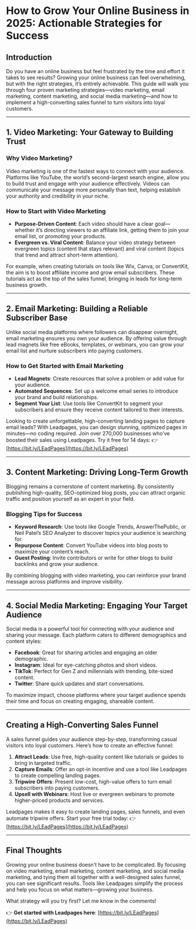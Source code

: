 # How to Grow Your Online Business in 2025: Actionable Strategies for Success

## Introduction

Do you have an online business but feel frustrated by the time and effort it takes to see results? Growing your online business can feel overwhelming, but with the right strategies, it’s entirely achievable. This guide will walk you through four proven marketing strategies—video marketing, email marketing, content marketing, and social media marketing—and how to implement a high-converting sales funnel to turn visitors into loyal customers.

---

## 1. Video Marketing: Your Gateway to Building Trust

### Why Video Marketing?

Video marketing is one of the fastest ways to connect with your audience. Platforms like YouTube, the world’s second-largest search engine, allow you to build trust and engage with your audience effectively. Videos can communicate your message more personally than text, helping establish your authority and credibility in your niche.

### How to Start with Video Marketing

- **Purpose-Driven Content**: Each video should have a clear goal—whether it’s directing viewers to an affiliate link, getting them to join your email list, or promoting your products.
- **Evergreen vs. Viral Content**: Balance your video strategy between evergreen topics (content that stays relevant) and viral content (topics that trend and attract short-term attention).

For example, when creating tutorials on tools like Wix, Canva, or ConvertKit, the aim is to boost affiliate income and grow email subscribers. These tutorials act as the top of the sales funnel, bringing in leads for long-term business growth.

---

## 2. Email Marketing: Building a Reliable Subscriber Base

Unlike social media platforms where followers can disappear overnight, email marketing ensures you own your audience. By offering value through lead magnets like free eBooks, templates, or webinars, you can grow your email list and nurture subscribers into paying customers.

### How to Get Started with Email Marketing

- **Lead Magnets**: Create resources that solve a problem or add value for your audience.
- **Automated Sequences**: Set up a welcome email series to introduce your brand and build relationships.
- **Segment Your List**: Use tools like ConvertKit to segment your subscribers and ensure they receive content tailored to their interests.

Looking to create unforgettable, high-converting landing pages to capture email leads? With Leadpages, you can design stunning, optimized pages in minutes—no coding required. Join over 270,000 businesses who’ve boosted their sales using Leadpages. Try it free for 14 days: 👉 [https://bit.ly/LEadPages](https://bit.ly/LEadPages)

---

## 3. Content Marketing: Driving Long-Term Growth

Blogging remains a cornerstone of content marketing. By consistently publishing high-quality, SEO-optimized blog posts, you can attract organic traffic and position yourself as an expert in your field.

### Blogging Tips for Success

- **Keyword Research**: Use tools like Google Trends, AnswerThePublic, or Neil Patel’s SEO Analyzer to discover topics your audience is searching for.
- **Repurpose Content**: Convert YouTube videos into blog posts to maximize your content’s reach.
- **Guest Posting**: Invite contributors or write for other blogs to build backlinks and grow your audience.

By combining blogging with video marketing, you can reinforce your brand message across platforms and improve visibility.

---

## 4. Social Media Marketing: Engaging Your Target Audience

Social media is a powerful tool for connecting with your audience and sharing your message. Each platform caters to different demographics and content styles:

- **Facebook**: Great for sharing articles and engaging an older demographic.
- **Instagram**: Ideal for eye-catching photos and short videos.
- **TikTok**: Perfect for Gen Z and millennials with trending, bite-sized content.
- **Twitter**: Share quick updates and start conversations.

To maximize impact, choose platforms where your target audience spends their time and focus on creating engaging, shareable content.

---

## Creating a High-Converting Sales Funnel

A sales funnel guides your audience step-by-step, transforming casual visitors into loyal customers. Here’s how to create an effective funnel:

1. **Attract Leads**: Use free, high-quality content like tutorials or guides to bring in targeted traffic.
2. **Capture Emails**: Offer an opt-in incentive and use a tool like Leadpages to create compelling landing pages.
3. **Tripwire Offers**: Present low-cost, high-value offers to turn email subscribers into paying customers.
4. **Upsell with Webinars**: Host live or evergreen webinars to promote higher-priced products and services.

Leadpages makes it easy to create landing pages, sales funnels, and even automate tripwire offers. Start your free trial today: 👉 [https://bit.ly/LEadPages](https://bit.ly/LEadPages)

---

## Final Thoughts

Growing your online business doesn’t have to be complicated. By focusing on video marketing, email marketing, content marketing, and social media marketing, and tying them all together with a well-designed sales funnel, you can see significant results. Tools like Leadpages simplify the process and help you focus on what matters—growing your business.

What strategy will you try first? Let me know in the comments!

👉 **Get started with Leadpages here**: [https://bit.ly/LEadPages](https://bit.ly/LEadPages)
